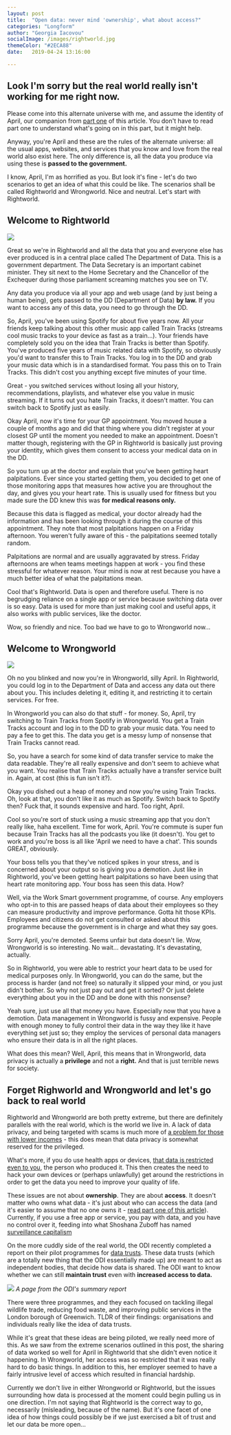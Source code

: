 ```yaml
---
layout: post
title:  "Open data: never mind 'ownership', what about access?"
categories: "Longform"
author: "Georgia Iacovou"
socialImage: /images/rightworld.jpg
themeColor: "#2ECA88"
date:   2019-04-24 13:16:00

---
```


## Look I'm sorry but the real world really isn't working for me right now.

Please come into this alternate universe with me, and assume the identity of April, our companion from [part one](https://blog.metomic.io/main/2019/04/16/your-data-does-not-exist.html) of this article. You don't have to read part one to understand what's going on in this part, but it might help. 

Anyway, you're April and these are the rules of the alternate universe: all the usual apps, websites, and services that you know and love from the real world also exist here. The only difference is, all the data you produce via using these is **passed to the government.**

I know, April, I'm as horrified as you. But look it's fine - let's do two scenarios to get an idea of what this could be like. The scenarios shall be called Rightworld and Wrongworld. Nice and neutral. Let's start with Rightworld. 

## Welcome to Rightworld

![](/images/rightworld.jpg)

Great so we're in Rightworld and all the data that you and everyone else has ever produced is in a central place called The Department of Data. This is a government department. The Data Secretary is an important cabinet minister. They sit next to the Home Secretary and the Chancellor of the Exchequer during those parliament screaming matches you see on TV.

Any data you produce via all your app and web usage (and by just being a human being),  gets passed to the DD (Department of Data) **by law.** If you want to access any of this data, you need to go through the DD. 

So, April, you've been using Spotify for about five years now. All your friends keep talking about this other music app called Train Tracks (streams cool music tracks to your device as fast as a train...). Your friends have completely sold you on the idea that Train Tracks is better than Spotify. You've produced five years of music related data with Spotify, so obviously you'd want to transfer this to Train Tracks. You log in to the DD and grab your music data which is in a standardised format. You pass this on to Train Tracks. This didn't cost you anything except five minutes of your time.

Great - you switched services without losing all your history, recommendations, playlists, and whatever else you value in music streaming. If it turns out you hate Train Tracks, it doesn't matter. You can switch back to Spotify just as easily.

Okay April, now it's time for your GP appointment. You moved house a couple of months ago and did that thing where you didn't register at your closest GP until the moment you needed to make an appointment. Doesn't matter though, registering with the GP in Rightworld is basically just proving your identity, which gives them consent to access your medical data on in the DD.

So you turn up at the doctor and explain that you've been getting heart palpitations. Ever since you started getting them, you decided to get one of those monitoring apps that measures how active you are throughout the day, and gives you your heart rate. This is usually used for fitness but you made sure the DD knew this was **for medical reasons only.**

Because this data is flagged as medical, your doctor already had the information and has been looking through it during the course of this appointment. They note that most palpitations happen on a Friday afternoon. You weren't fully aware of this - the palpitations seemed totally random. 

Palpitations are normal and are usually aggravated by stress. Friday afternoons are when teams meetings happen at work - you find these stressful for whatever reason. Your mind is now at rest because you have a much better idea of what the palpitations mean.

Cool that's Rightworld. Data is open and therefore useful. There is no begrudging reliance on a single app or service because switching data over is so easy. Data is used for more than just making cool and useful apps, it also works with public services, like the doctor.

Wow, so friendly and nice. Too bad we have to go to Wrongworld now...

## Welcome to Wrongworld

![](/images/wrongworld.jpg)

Oh no you blinked and now you're in Wrongworld, silly April. In Rightworld, you could log in to the Department of Data and access any data out there about you. This includes deleting it, editing it, and restricting it to certain services. For free.

In Wrongworld you can also do that stuff - for money. So, April, try switching to Train Tracks from Spotify in Wrongworld. You get a Train Tracks account and log in to the DD to grab your music data. You need to pay a fee to get this. The data you get is a messy lump of nonsense that Train Tracks cannot read.

So, you have a search for some kind of data transfer service to make the data readable. They're all really expensive and don't seem to achieve what you want. You realise that Train Tracks actually have a transfer service built in. Again, at cost (this is fun isn't it?).

Okay you dished out a heap of money and now you're using Train Tracks. Oh, look at that, you don't like it as much as Spotify. Switch back to Spotify then? Fuck that, it sounds expensive and hard. Too right, April. 

Cool so you're sort of stuck using a music streaming app that you don't really like, haha excellent. Time for work, April. You're commute is super fun because Train Tracks has all the podcasts you like (it doesn't). You get to work and you're boss is all like 'April we need to have a chat'. This sounds GREAT, obviously.

Your boss tells you that they've noticed spikes in your stress, and is concerned about your output so is giving you a demotion. Just like in Rightworld, you've been getting heart palpitations so have been using that heart rate monitoring app. Your boss has seen this data. How?

Well, via the Work Smart government programme, of course. Any employers who opt-in to this are passed heaps of data about their employees so they can measure productivity and improve performance. Gotta hit those KPIs. Employees and citizens do not get consulted or asked about this programme because the government is in charge and what they say goes.

Sorry April, you're demoted. Seems unfair but data doesn't lie. Wow, Wrongworld is so interesting. No wait... devastating. It's devastating, actually.

So in Rightworld, you were able to restrict your heart data to be used for medical purposes only. In Wrongworld, you can do the same, but the process is harder (and not free) so naturally it slipped your mind, or you just didn't bother. So why not just pay out and get it sorted? Or just delete everything about you in the DD and be done with this nonsense?

Yeah sure, just use all that money you have. Especially now that you have a demotion. Data management in Wrongworld is fussy and expensive. People with enough money to fully control their data in the way they like it have everything set just so; they employ the services of personal data managers who ensure their data is in all the right places. 

What does this mean? Well, April, this means that in Wrongworld, data privacy is actually a **privilege** and not a **right.** And that is just terrible news for society.

## Forget Righworld and Wrongworld and let's go back to real world

Rightworld and Wrongworld are both pretty extreme, but there are definitely parallels with the real world, which is the world we live in. A lack of data privacy, and being targeted with scams is much more of [a problem for those with lower incomes](https://www.fastcompany.com/90317495/another-tax-on-the-poor-surrendering-privacy-for-survival) - this does mean that data privacy is somewhat reserved for the privileged. 

What's more, if you do use health apps or devices, [that data is restricted even to you](https://onezero.medium.com/whose-health-data-is-it-anyway-c06234e8f870), the person who produced it. This then creates the need to hack your own devices or (perhaps unlawfully) get around the restrictions in order to get the data you need to improve your quality of life.

These issues are not about **ownership**. They are about **access**. It doesn't matter who owns what data - it's just about who can access the data (and it's easier to assume that no one owns it - [read part one of this article](https://blog.metomic.io/main/2019/04/16/your-data-does-not-exist.html)). Currently, if you use a free app or service, you pay with data, and you have no control over it, feeding into what Shoshana Zuboff has named [surveillance capitalism](https://www.theguardian.com/technology/2019/jan/20/shoshana-zuboff-age-of-surveillance-capitalism-google-facebook)

On the more cuddly side of the real world, the ODI recently completed a report on their pilot programmes for [data trusts](https://theodi.org/article/odi-data-trusts-report/). These data trusts (which are a totally new thing that the ODI essentially made up) are meant to act as independent bodies, that decide how data is shared. The ODI want to know whether we can still **maintain trust** even with **increased access to data.**

![](/images/datatrust.png)
*A page from the ODI's summary report*

There were three programmes, and they each focused on tackling illegal wildlife trade, reducing food waste, and improving public services in the London borough of Greenwich. TLDR of their findings: organisations and individuals really like the idea of data trusts.

While it's great that these ideas are being piloted, we really need more of this. As we saw from the extreme scenarios outlined in this post, the sharing of data worked so well for April in Rightworld that she didn't even notice it happening. In Wrongworld, her access was so restricted that it was really hard to do basic things. In addition to this, her employer seemed to have a fairly intrusive level of access which resulted in financial hardship.

Currently we don't live in either Wrongworld or Rightworld, but the issues surrounding how data is processed at the moment could begin pulling us in one direction. I'm not saying that Rightworld is the correct way to go, necessarily (misleading, because of the name). But it's one facet of one idea of how things could possibly be if we just exercised a bit of trust and let our data be more open...